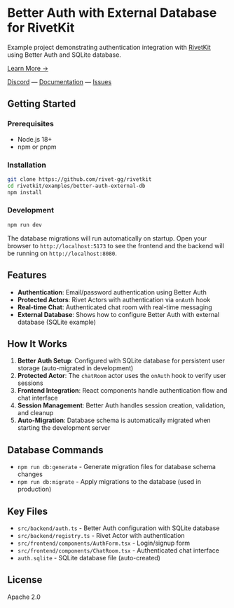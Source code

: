 # Better Auth with External Database for RivetKit

Example project demonstrating authentication integration with [RivetKit](https://rivetkit.org) using Better Auth and SQLite database.

[Learn More →](https://github.com/rivet-gg/rivetkit)

[Discord](https://rivet.gg/discord) — [Documentation](https://rivetkit.org) — [Issues](https://github.com/rivet-gg/rivetkit/issues)

## Getting Started

### Prerequisites

- Node.js 18+
- npm or pnpm

### Installation

```sh
git clone https://github.com/rivet-gg/rivetkit
cd rivetkit/examples/better-auth-external-db
npm install
```

### Development

```sh
npm run dev
```

The database migrations will run automatically on startup. Open your browser to `http://localhost:5173` to see the frontend and the backend will be running on `http://localhost:8080`.

## Features

- **Authentication**: Email/password authentication using Better Auth
- **Protected Actors**: Rivet Actors with authentication via `onAuth` hook
- **Real-time Chat**: Authenticated chat room with real-time messaging
- **External Database**: Shows how to configure Better Auth with external database (SQLite example)

## How It Works

1. **Better Auth Setup**: Configured with SQLite database for persistent user storage (auto-migrated in development)
2. **Protected Actor**: The `chatRoom` actor uses the `onAuth` hook to verify user sessions
3. **Frontend Integration**: React components handle authentication flow and chat interface
4. **Session Management**: Better Auth handles session creation, validation, and cleanup
5. **Auto-Migration**: Database schema is automatically migrated when starting the development server

## Database Commands

- `npm run db:generate` - Generate migration files for database schema changes
- `npm run db:migrate` - Apply migrations to the database (used in production)

## Key Files

- `src/backend/auth.ts` - Better Auth configuration with SQLite database
- `src/backend/registry.ts` - Rivet Actor with authentication
- `src/frontend/components/AuthForm.tsx` - Login/signup form
- `src/frontend/components/ChatRoom.tsx` - Authenticated chat interface
- `auth.sqlite` - SQLite database file (auto-created)

## License

Apache 2.0
